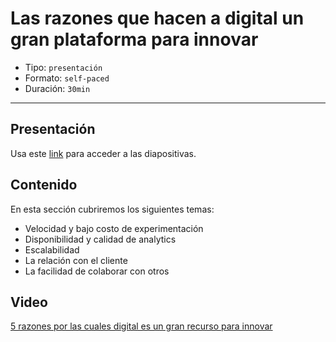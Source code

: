 # Las razones que hacen a digital un gran plataforma para innovar

* Tipo: `presentación`
* Formato: `self-paced`
* Duración: `30min`

***

## Presentación
Usa este [link](https://docs.google.com/presentation/d/1kvi8tV4FDJWrAfnTBFwyd-z5w9RNGdWOiGLFs-ttntc/edit#slide=id.g3704301cc8_0_268) para acceder a las diapositivas.

## Contenido
En esta sección cubriremos los siguientes temas:

* Velocidad y bajo costo de experimentación
* Disponibilidad y calidad de analytics
* Escalabilidad
* La relación con el cliente
* La facilidad de colaborar con otros

## Video
[5 razones por las cuales digital es un gran recurso para innovar](https://www.useloom.com/share/6b35e6e2402c46299f21550fc8c8ce13)
